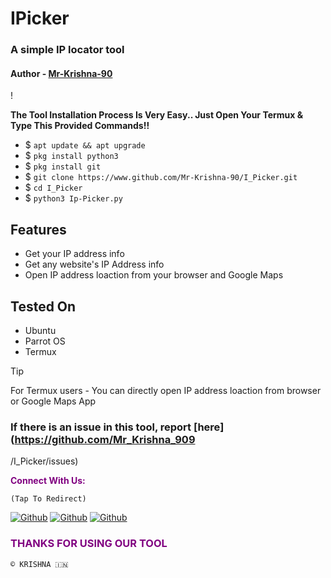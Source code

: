 # IPicker
### A simple IP locator tool
#### Author - [Mr-Krishna-90](https://github.com/Mr-Krishna-90/)

!

<p><b>The Tool Installation Process Is Very Easy.. Just Open Your Termux & Type This Provided Commands!!</b></p>

- $ `apt update && apt upgrade`
- $ `pkg install python3`
- $ `pkg install git`
- $ `git clone https://www.github.com/Mr-Krishna-90/I_Picker.git`
- $ `cd I_Picker`
- $ `python3 Ip-Picker.py`


## Features

- Get your IP address info
- Get any website's IP Address info
- Open IP address loaction from your browser and Google Maps

## Tested On

- Ubuntu
- Parrot OS
- Termux



> [!TIP]
> For Termux users - You can directly open IP address loaction from browser or Google Maps App



### If there is an issue in this tool, report [here](https://github.com/Mr_Krishna_909
/I_Picker/issues)

<p style="color:purple"><b>Connect With Us:</b></p>

``(Tap To Redirect)``

[![Github](https://img.shields.io/badge/Instagram-INSTAGroup-blue?style=for-the-badge&logo=instagram)](https://ig.me/j/AbZC3b_u344hDJtI)
[![Github](https://img.shields.io/badge/Instagram-INSTAPAGE-blue?style=for-the-badge&logo=instagram)](https://instagram.com/rach.itgamer999)
[![Github](https://img.shields.io/badge/TELEGRAM-TgGroup-orange?style=for-the-badge&logo=telegram)](https://t.me/+GrRkWxyiROs4ZGU1)

<h3 style="color:purple"> THANKS FOR USING OUR TOOL </h3>

``© KRISHNA 🇮🇳``

